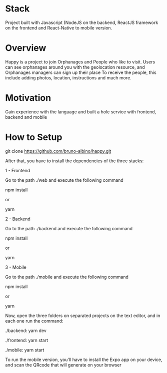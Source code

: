 # Stack
Project built with Javascript (NodeJS on the backend, ReactJS framework on the frontend and React-Native to mobile version.

# Overview
Happy is a project to join Orphanages and People who like to visit. Users can  see orphanages around you with the geolocation resource, and Orphanages managers can sign up their place To receive the people, this include adding photos, location, instructions and much more.

# Motivation
Gain experience with the language and built a hole service with frontend, backend and mobile

# How to Setup
git clone https://github.com/bruno-albino/happy.git

After that, you have to install the dependencies of the three stacks:

1 - Frontend

Go to the path ./web and execute the following command

npm install

or

yarn

2 - Backend

Go to the path ./backend and execute the following command

npm install

or 

yarn


3 - Mobile

Go to the path ./mobile and execute the following command

npm install

or

yarn

Now, open the three folders on separated projects on the text editor, and in each one run the command:

./backend: yarn dev

./frontend: yarn start

./mobile: yarn start

To run the mobile version, you'll have to install the Expo app on your device, and scan the QRcode that will generate on your browser
